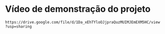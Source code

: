 # Vídeo de demonstração do projeto

`https://drive.google.com/file/d/1Da_xEhTYloOJjpraQuzMUIMJEmEXM5HC/view?usp=sharing`